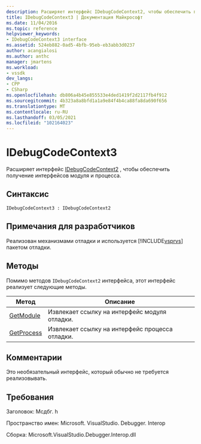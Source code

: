 ```yaml
---
description: Расширяет интерфейс IDebugCodeContext2, чтобы обеспечить получение интерфейсов модуля и процесса.
title: IDebugCodeContext3 | Документация Майкрософт
ms.date: 11/04/2016
ms.topic: reference
helpviewer_keywords:
- IDebugCodeContext3 interface
ms.assetid: 524eb882-0ad5-4bfb-95eb-eb3abb3d0237
author: acangialosi
ms.author: anthc
manager: jmartens
ms.workload:
- vssdk
dev_langs:
- CPP
- CSharp
ms.openlocfilehash: db806a4b45e855533e4ded1419f2d2117fb4f912
ms.sourcegitcommit: 4b323a8a8bfd1a1a9e84f4b4ca88fa8da690f656
ms.translationtype: MT
ms.contentlocale: ru-RU
ms.lasthandoff: 03/05/2021
ms.locfileid: "102164023"
---
```

# <a name="idebugcodecontext3"></a>IDebugCodeContext3
Расширяет интерфейс [IDebugCodeContext2](../../../extensibility/debugger/reference/idebugcodecontext2.md) , чтобы обеспечить получение интерфейсов модуля и процесса.

## <a name="syntax"></a>Синтаксис

```
IDebugCodeContext3 : IDebugCodeContext2
```

## <a name="notes-for-implementers"></a>Примечания для разработчиков
 Реализован механизмами отладки и используется [!INCLUDE[vsprvs](../../../code-quality/includes/vsprvs_md.md)] пакетом отладки.

## <a name="methods"></a>Методы
 Помимо методов `IDebugCodeContext2` интерфейса, этот интерфейс реализует следующие методы.

|Метод|Описание|
|------------|-----------------|
|[GetModule](../../../extensibility/debugger/reference/idebugcodecontext3-getmodule.md)|Извлекает ссылку на интерфейс модуля отладки.|
|[GetProcess](../../../extensibility/debugger/reference/idebugcodecontext3-getprocess.md)|Извлекает ссылку на интерфейс процесса отладки.|

## <a name="remarks"></a>Комментарии
 Это необязательный интерфейс, который обычно не требуется реализовывать.

## <a name="requirements"></a>Требования
 Заголовок: Мсдбг. h

 Пространство имен: Microsoft. VisualStudio. Debugger. Interop

 Сборка: Microsoft.VisualStudio.Debugger.Interop.dll

